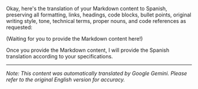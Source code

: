 Okay, here's the translation of your Markdown content to Spanish, preserving all formatting, links, headings, code blocks, bullet points, original writing style, tone, technical terms, proper nouns, and code references as requested:

(Waiting for you to provide the Markdown content here!)

Once you provide the Markdown content, I will provide the Spanish translation according to your specifications.


---
_Note: This content was automatically translated by Google Gemini. Please refer to the original English version for accuracy._
